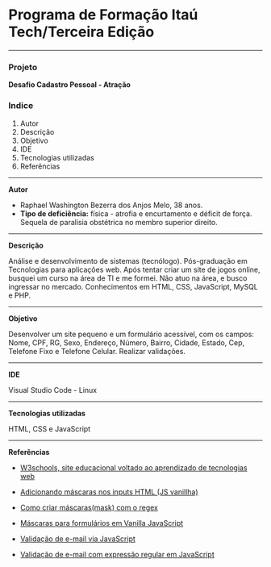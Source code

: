    

<h1 sytle="font-size:16px;text-align:center;padding:3px;background-color:#efe9e5;border-radius:3px;color:#252220;">Programa de Formação Itaú Tech/Terceira Edição</h1>

<hr sytle="1px solid #ccc;">
<h3 style="color:#252220;">Projeto</h3>

**Desafio Cadastro Pessoal - Atração**

<h3>Indice</h3>

1. Autor
2. Descrição
3. Objetivo
4. IDE
5. Tecnologias utilizadas
6. Referências

<hr sytle="1px solid #ccc;">

**Autor**

* Raphael Washington Bezerra dos Anjos Melo, 38 anos.
* **Tipo de deficiência:** física - atrofia e encurtamento e déficit de força. Sequela de paralisia obstétrica no membro superior direito.

<hr style="1px solid #ccc;">

**Descrição**

Análise e desenvolvimento de sistemas (tecnólogo). Pós-graduação em Tecnologias para aplicações web. Após tentar criar um site de jogos online, busquei um curso na área de TI e me formei.  Não atuo na área, e busco ingressar no mercado.  Conhecimentos em HTML, CSS, JavaScript, MySQL e PHP.

<hr style="1px solid #ccc;">

**Objetivo**

Desenvolver um site pequeno e um formulário acessível, com os campos: Nome, CPF, RG, Sexo, Endereço, Número, Bairro, Cidade, Estado, Cep, Telefone Fixo e Telefone Celular. Realizar validações.

<hr style="1px solid #ccc;">

**IDE**


Visual Studio Code - Linux

<hr style="1px solid #ccc;">

**Tecnologias utilizadas**

HTML, CSS e JavaScript

<hr style="1px solid #ccc;">

**Referências**


* <a href="https://www.w3schools.com/css/default.asp" target="_blank">W3schools, site educacional voltado ao aprendizado de tecnologias web</a>

* <a href="https://dev.to/laurolyra/adicionando-mascaras-nos-inputs-html-js-vanilla-5f1l" target="_blank">Adicionando máscaras nos inputs HTML (JS vanillha)</a>

* <a href="https://valchan.com.br/mask-input/" target="_blank">Como criar máscaras(mask) com o regex</a>

* <a href="https://youtu.be/r-8isv_TnVA" target="_blank">Máscaras para formulários em Vanilla JavaScript</a>

* <a href="https://codepen.io/lucassoares/pen/xVyOQd" target="_blank">Validação de e-mail via JavaScript</a>

* <a href="https://youtu.be/5GVBe4vwW8o" target="_blank">Validação de e-mail com expressão regular em JavaScript</a>

  
  
  

